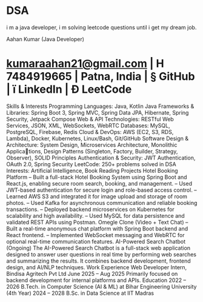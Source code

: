 # DSA
i m a java developer, i m solving leetcode questions until i get my dream job.

Aahan Kumar
(Java Developer)
# kumaraahan21@gmail.com | H 7484919665 | Patna, India | § GitHub | ï LinkedIn | Ð LeetCode
Skills & Interests
Programming Languages: Java, Kotlin
Java Frameworks & Libraries: Spring Boot 3, Spring MVC, Spring Data JPA, Hibernate, Spring
Security, Jetpack Compose
Web & API Technologies: RESTful Web Services, JSON, XML, WebSockets, WebRTC
Databases: MySQL, PostgreSQL, Firebase, Redis
Cloud & DevOps: AWS (EC2, S3, RDS, Lambda), Docker, Kubernetes, Linux/Bash, Git/GitHub
Software Design & Architecture: System Design, Microservices Architecture, Monolithic Applications, Design Patterns (Singleton, Factory, Builder, Strategy, Observer), SOLID Principles
Authentication & Security: JWT Authentication, OAuth 2.0, Spring Security
LeetCode: 250+ problems solved in DSA
Interests: Artificial Intelligence, Book Reading
Projects
Hotel Booking Platform
– Built a full-stack Hotel Booking System using Spring Boot and React.js, enabling secure room
search, booking, and management.
– Used JWT-based authentication for secure login and role-based access control.
– Learned AWS S3 and integrated it for image upload and storage of room photos.
– Used Kafka for asynchronous communication and reliable booking transactions.
– Deployed backend microservices on Kubernetes for scalability and high availability.
– Used MySQL for data persistence and validated REST APIs using Postman.
Omegle Clone (Video + Text Chat)
– Built a real-time anonymous chat platform with Spring Boot backend and React frontend.
– Implemented WebSocket messaging and WebRTC for optional real-time communication features.
AI-Powered Search Chatbot (Ongoing)
The AI-Powered Search Chatbot is a full-stack web application designed to answer user questions in real
time by performing web searches and summarizing the results. It combines backend development, frontend
design, and AI/NLP techniques.
Work Experience
Web Developer Intern, Bindisa Agritech Pvt Ltd June 2025 – Aug 2025
Primarily focused on backend development for internal platforms and APIs.
Education
2022 – 2026 B.Tech. in Computer Science (AI & ML) at Bihar Engineering University (4th Year)
2024 – 2028 B.Sc. in Data Science at IIT Madras
